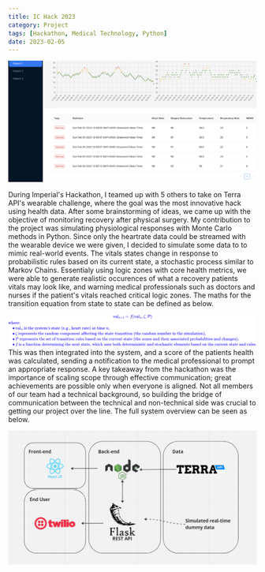 ```yaml
---
title: IC Hack 2023
category: Project
tags: [Hackathon, Medical Technology, Python]
date: 2023-02-05
---
```


![Front-end User Interface live demo snapshot](../images/post-images/ichack-demo.png)

During Imperial's Hackathon, I teamed up with 5 others to take on Terra API's wearable challenge, where the goal was the most innovative hack using health data. After some brainstorming of ideas, we came up with the objective of monitoring recovery after physical surgery. My contribution to the project was simulating physiological responses with Monte Carlo methods in Python. Since only the heartrate data could be streamed with the wearable device we were given, I decided to simulate some data to to mimic real-world events. The vitals states change in response to probabilistic rules based on its current state, a stochastic process similar to Markov Chains. Essentialy using logic zones with core health metrics, we were able to generate realistic occurences of what a recovery patients vitals may look like, and warning medical professionals such as doctors and nurses if the patient's vitals reached critical logic zones. The maths for the transition equation from state to state can be defined as below.

![Monte Carlo Simulation akin to Markov Chain](../images/post-images/ichack-markov-chain.png)
This was then integrated into the system, and a score of the patients health was calculated, sending a notification to the medical professional to prompt an appropriate response. A key takeaway from the hackathon was the importance of scaling scope through effective communication; great achievements are possible only when everyone is aligned. Not all members of our team had a technical background, so building the bridge of communication between the technical and non-technical side was crucial to getting our project over the line. The full system overview can be seen as below.

![High-Level System Design Diagram](../images/post-images/ichack-system-design.png)